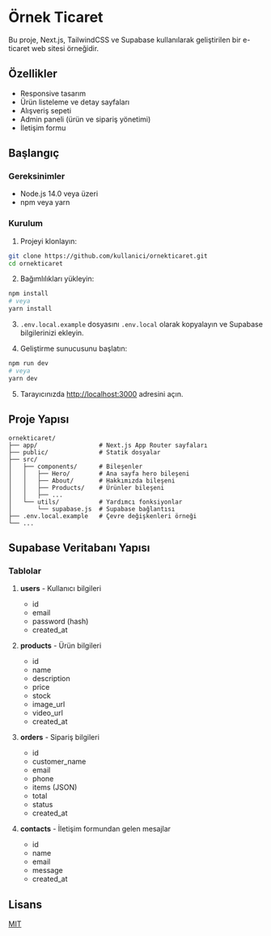 # Örnek Ticaret

Bu proje, Next.js, TailwindCSS ve Supabase kullanılarak geliştirilen bir e-ticaret web sitesi örneğidir.

## Özellikler

- Responsive tasarım
- Ürün listeleme ve detay sayfaları
- Alışveriş sepeti
- Admin paneli (ürün ve sipariş yönetimi)
- İletişim formu

## Başlangıç

### Gereksinimler

- Node.js 14.0 veya üzeri
- npm veya yarn

### Kurulum

1. Projeyi klonlayın:
```bash
git clone https://github.com/kullanici/ornekticaret.git
cd ornekticaret
```

2. Bağımlılıkları yükleyin:
```bash
npm install
# veya
yarn install
```

3. `.env.local.example` dosyasını `.env.local` olarak kopyalayın ve Supabase bilgilerinizi ekleyin.

4. Geliştirme sunucusunu başlatın:
```bash
npm run dev
# veya
yarn dev
```

5. Tarayıcınızda [http://localhost:3000](http://localhost:3000) adresini açın.

## Proje Yapısı

```
ornekticaret/
├── app/                 # Next.js App Router sayfaları
├── public/              # Statik dosyalar
├── src/
│   ├── components/      # Bileşenler
│   │   ├── Hero/        # Ana sayfa hero bileşeni
│   │   ├── About/       # Hakkımızda bileşeni
│   │   ├── Products/    # Ürünler bileşeni
│   │   ├── ...
│   └── utils/           # Yardımcı fonksiyonlar
│       └── supabase.js  # Supabase bağlantısı
├── .env.local.example   # Çevre değişkenleri örneği
└── ...
```

## Supabase Veritabanı Yapısı

### Tablolar

1. **users** - Kullanıcı bilgileri
   - id
   - email
   - password (hash)
   - created_at

2. **products** - Ürün bilgileri
   - id
   - name
   - description
   - price
   - stock
   - image_url
   - video_url
   - created_at

3. **orders** - Sipariş bilgileri
   - id
   - customer_name
   - email
   - phone
   - items (JSON)
   - total
   - status
   - created_at

4. **contacts** - İletişim formundan gelen mesajlar
   - id
   - name
   - email
   - message
   - created_at

## Lisans

[MIT](https://choosealicense.com/licenses/mit/) 